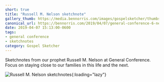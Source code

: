 ```yaml
---
short: true
title: "Russell M. Nelson sketchnote"
gallery_thumb: https://media.bennorris.com/images/gospelsketcher/thumbs/apr-19-4-nelson.jpg
canonical_url: https://bennorris.com/2019/04/07/general-conference-6-nelson-sketchnote
date: 2019-04-07 15:13:00-0600
tags:
- general conference
- sketchnotes
category: Gospel Sketcher
---
```


Sketchnotes from our prophet Russell M. Nelson at General Conference. Focus on staying close to our families in this life and the next.

![Russell M. Nelson sketchnotes](https://media.bennorris.com/images/gospelsketcher/general-conference/apr-2019/apr-19-4-nelson.jpg){:loading="lazy"}
